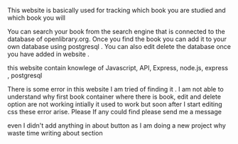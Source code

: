 This website is basically used for tracking which book you are studied and which book you will

You can search your book from the search engine that is connected to the database of openlibrary.org. Once you find the book you can add it to your own database using postgresql . You can also edit delete the database once you have added 
in website .

this website contain knowlege of Javascript, API, Express, node.js, express , postgresql

There is some error in this website I am tried of finding it . I am not able to understand why first book container where there is book, edit and delete option are not working intially it used to work but soon after I start  editing css
these error arise. Please If any could find please send me a message

even I didn't add anything in about button as I am doing a new project why waste time writing about section
